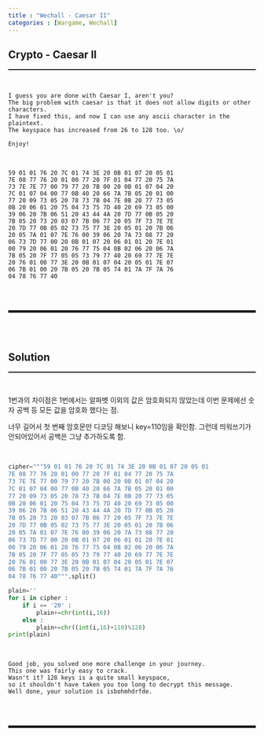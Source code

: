 ```yaml
---
title : "Wechall - Caesar II"
categories : [Wargame, Wechall]
---
```


## Crypto - Caesar II
<hr style="border-top: 1px solid;"><br>

```
I guess you are done with Caesar I, aren't you?
The big problem with caesar is that it does not allow digits or other characters.
I have fixed this, and now I can use any ascii character in the plaintext.
The keyspace has increased from 26 to 128 too. \o/

Enjoy!
```

<br>

```
59 01 01 76 20 7C 01 74 3E 20 0B 01 07 20 05 01
7E 08 77 76 20 01 00 77 20 7F 01 04 77 20 75 7A
73 7E 7E 77 00 79 77 20 7B 00 20 0B 01 07 04 20
7C 01 07 04 00 77 0B 40 20 66 7A 7B 05 20 01 00
77 20 09 73 05 20 78 73 7B 04 7E 0B 20 77 73 05
0B 20 06 01 20 75 04 73 75 7D 40 20 69 73 05 00
39 06 20 7B 06 51 20 43 44 4A 20 7D 77 0B 05 20
7B 05 20 73 20 03 07 7B 06 77 20 05 7F 73 7E 7E
20 7D 77 0B 05 02 73 75 77 3E 20 05 01 20 7B 06
20 05 7A 01 07 7E 76 00 39 06 20 7A 73 08 77 20
06 73 7D 77 00 20 0B 01 07 20 06 01 01 20 7E 01
00 79 20 06 01 20 76 77 75 04 0B 02 06 20 06 7A
7B 05 20 7F 77 05 05 73 79 77 40 20 69 77 7E 7E
20 76 01 00 77 3E 20 0B 01 07 04 20 05 01 7E 07
06 7B 01 00 20 7B 05 20 7B 05 74 01 7A 7F 7A 76
04 78 76 77 40 
```

<br><br>
<hr style="border: 2px solid;">
<br><br>

## Solution
<hr style="border-top: 1px solid;"><br>

1번과의 차이점은 1번에서는 알파벳 이외의 값은 암호화되지 않았는데 이번 문제에선 숫자 공백 등 모든 값을 암호화 했다는 점.

너무 길어서 첫 번째 암호문만 디코딩 해보니 key=110임을 확인함. 그런데 띄워쓰기가 안되어있어서 공백은 그냥 추가하도록 함.

<br>

```python
cipher="""59 01 01 76 20 7C 01 74 3E 20 0B 01 07 20 05 01
7E 08 77 76 20 01 00 77 20 7F 01 04 77 20 75 7A
73 7E 7E 77 00 79 77 20 7B 00 20 0B 01 07 04 20
7C 01 07 04 00 77 0B 40 20 66 7A 7B 05 20 01 00
77 20 09 73 05 20 78 73 7B 04 7E 0B 20 77 73 05
0B 20 06 01 20 75 04 73 75 7D 40 20 69 73 05 00
39 06 20 7B 06 51 20 43 44 4A 20 7D 77 0B 05 20
7B 05 20 73 20 03 07 7B 06 77 20 05 7F 73 7E 7E
20 7D 77 0B 05 02 73 75 77 3E 20 05 01 20 7B 06
20 05 7A 01 07 7E 76 00 39 06 20 7A 73 08 77 20
06 73 7D 77 00 20 0B 01 07 20 06 01 01 20 7E 01
00 79 20 06 01 20 76 77 75 04 0B 02 06 20 06 7A
7B 05 20 7F 77 05 05 73 79 77 40 20 69 77 7E 7E
20 76 01 00 77 3E 20 0B 01 07 04 20 05 01 7E 07
06 7B 01 00 20 7B 05 20 7B 05 74 01 7A 7F 7A 76
04 78 76 77 40""".split()

plain=''
for i in cipher :
    if i == '20' :
        plain+=chr(int(i,16))
    else :
        plain+=chr((int(i,16)+110)%128)
print(plain)
```

<br>

```
Good job, you solved one more challenge in your journey. 
This one was fairly easy to crack. 
Wasn't it? 128 keys is a quite small keyspace, 
so it shouldn't have taken you too long to decrypt this message. 
Well done, your solution is isbohmhdrfde.
```

<br><br>
<hr style="border: 2px solid;">
<br><br>
